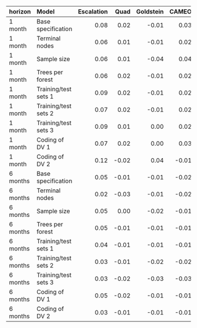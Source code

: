 |horizon  |Model                | Escalation|  Quad| Goldstein| CAMEO| Average|
|:--------|:--------------------|----------:|-----:|---------:|-----:|-------:|
|1 month  |Base specification   |       0.08|  0.02|     -0.01|  0.03|    0.00|
|1 month  |Terminal nodes       |       0.06|  0.01|     -0.01|  0.02|   -0.01|
|1 month  |Sample size          |       0.06|  0.01|     -0.04|  0.04|    0.00|
|1 month  |Trees per forest     |       0.06|  0.02|     -0.01|  0.02|    0.00|
|1 month  |Training/test sets 1 |       0.09|  0.02|     -0.01|  0.02|    0.00|
|1 month  |Training/test sets 2 |       0.07|  0.02|     -0.01|  0.02|    0.00|
|1 month  |Training/test sets 3 |       0.09|  0.01|      0.00|  0.02|    0.01|
|1 month  |Coding of DV 1       |       0.07|  0.02|      0.00|  0.03|    0.00|
|1 month  |Coding of DV 2       |       0.12| -0.02|      0.04| -0.01|    0.01|
|6 months |Base specification   |       0.05| -0.01|     -0.01| -0.02|   -0.02|
|6 months |Terminal nodes       |       0.02| -0.03|     -0.01| -0.02|   -0.02|
|6 months |Sample size          |       0.05|  0.00|     -0.02| -0.01|   -0.03|
|6 months |Trees per forest     |       0.05| -0.01|     -0.01| -0.01|   -0.02|
|6 months |Training/test sets 1 |       0.04| -0.01|     -0.01| -0.01|   -0.03|
|6 months |Training/test sets 2 |       0.03| -0.01|     -0.02| -0.02|   -0.02|
|6 months |Training/test sets 3 |       0.03| -0.02|     -0.03| -0.03|   -0.02|
|6 months |Coding of DV 1       |       0.05| -0.02|     -0.01| -0.01|   -0.02|
|6 months |Coding of DV 2       |       0.03| -0.01|     -0.01| -0.01|   -0.02|
